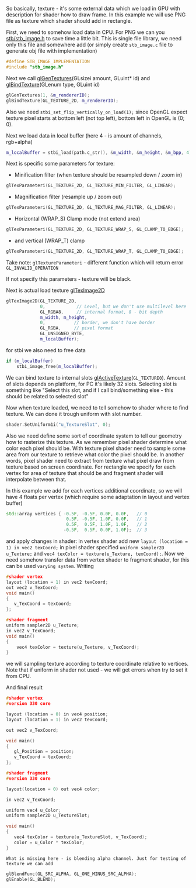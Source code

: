 So basically, texture - it's some external data which we load in GPU with description for shader how to draw frame. In this example we will use PNG file as texture which shader should add in rectangle. 

First, we need to somehow load data in CPU. For PNG we can you [stb/stb_image.h](https://github.com/nothings/stb/blob/master/stb_image.h) to save time a little bit. This is single file library, we need only this file and somewhere add (or simply create `stb_image.c` file to generate obj file with implementation)
```C++
#define STB_IMAGE_IMPLEMENTATION
#include "stb_image.h"
```

Next we call [glGenTextures](https://docs.gl/gl4/glGenTextures)(GLsizei amount, GLuint* id) and [glBindTexture](https://docs.gl/gl4/glBindTexture)(GLenum type, GLuint id)
```c++ 
glGenTextures(1, &m_rendererID);
glBindTexture(GL_TEXTURE_2D, m_rendererID);
```

Also we need `stbi_set_flip_vertically_on_load(1);` since OpenGL expect texture pixel starts at bottom left (not top left), bottom left in OpenGL is (0; 0). 

Next we load data in local buffer (here 4 - is amount of channels, rgb+alpha) 
```c++
m_localBuffer = stbi_load(path.c_str(), &m_width, &m_height, &m_bpp, 4);
```

Next is specific some parameters for texture: 
+ Minification filter (when texture should be resampled down / zoom in)
```c++
glTexParameteri(GL_TEXTURE_2D, GL_TEXTURE_MIN_FILTER, GL_LINEAR);
```
+ Magnification filter (resample up / zoom out)
```c++
glTexParameteri(GL_TEXTURE_2D, GL_TEXTURE_MAG_FILTER, GL_LINEAR);
```
+ Horizontal (WRAP_S) Clamp mode (not extend area)
```c++
glTexParameteri(GL_TEXTURE_2D, GL_TEXTURE_WRAP_S, GL_CLAMP_TO_EDGE);
```
+ and vertical (WRAP_T) clamp
```c++
glTexParameteri(GL_TEXTURE_2D, GL_TEXTURE_WRAP_T, GL_CLAMP_TO_EDGE);
```
Take note: `glTextureParameteri` - different function which will return error `GL_INVALID_OPERATION`

If not specify this parameters - texture will be black. 

Next is actual load texture [glTexImage2D](https://docs.gl/gl4/glTexImage2D)
```c++
glTexImage2D(GL_TEXTURE_2D, 
			 0,            // Level, but we don't use multilevel here
			 GL_RGBA8,     // internal format, 8 - bit depth
			 m_width, m_height, 
			 0,           // border, we don't have border
			 GL_RGBA,     // pixel format
			 GL_UNSIGNED_BYTE, 
			 m_localBuffer);
```

for stbi we also need to free data
```c++
if (m_localBuffer)
	stbi_image_free(m_localBuffer);
```

We can bind texture to internal slots [glActiveTexture](https://docs.gl/gl4/glActiveTexture)(`GL_TEXTURE0`). Amount of slots depends on platform, for PC it's likely 32 slots. Selecting slot is something like "Select this slot, and if I call bind/something else - this should be related to selected slot"

Now when texture loaded, we need to tell somehow to shader where to find texture. We can done it trough uniform with slot number.
```c++
shader.SetUniform1i("u_TextureSlot", 0);
```

Also we need define some sort of coordinate system to tell our geometry how to rasterize this texture. As we remember pixel shader determine what color each pixel should be. With texture pixel shader need to sample some area from our texture to retrieve what color the pixel should be. In another words, pixel shader need to extract from texture what pixel draw from texture based on screen coordinate. For rectangle we specify for each vertex for area of texture that should be and fragment shader will interpolate between that. 

In this example we add for each vertices additional coordinate, so we will have 4 floats per vertex (which require some adaptation in layout and vertex buffer)
```c++
std::array vertices { -0.5F, -0.5F, 0.0F, 0.0F,   // 0
                       0.5F, -0.5F, 1.0F, 0.0F,   // 1
                       0.5F,  0.5F, 1.0F, 1.0F,   // 2
                      -0.5F,  0.5F, 0.0F, 1.0F};  // 3
```

and apply changes in shader: in vertex shader add new `layout (location = 1) in vec2 texCoord;` in pixel shader specified `uniform sampler2D u_Texture;` and `vec4 texColor = texture(u_Texture, texCoord);`. Now we need somehow transfer data from vertex shader to fragment shader, for this can be used `varying system`.
Writing
```c++
#shader vertex
layout (location = 1) in vec2 texCoord;
out vec2 v_TexCoord;
void main()
{
   v_TexCoord = texCoord;
};

#shader fragment
uniform sampler2D u_Texture;
in vec2 v_TexCoord;
void main()
{
	vec4 texColor = texture(u_Texture, v_TexCoord);
}
```
we will sampling texture according to texture coordinate relative to vertices. Note that if uniform in shader not used - we will get errors when try to set it from CPU.

And final result
```c++
#shader vertex
#version 330 core

layout (location = 0) in vec4 position;
layout (location = 1) in vec2 texCoord;

out vec2 v_TexCoord;

void main()
{
   gl_Position = position;
   v_TexCoord = texCoord;
};

#shader fragment
#version 330 core

layout(location = 0) out vec4 color;

in vec2 v_TexCoord;

uniform vec4 u_Color;
uniform sampler2D u_TextureSlot;

void main()
{
   vec4 texColor = texture(u_TextureSlot, v_TexCoord);
   color = u_Color * texColor;
}
```

	What is missing here - is blending alpha channel. Just for testing of texture we can add 
```c++
glBlendFunc(GL_SRC_ALPHA, GL_ONE_MINUS_SRC_ALPHA);
glEnable(GL_BLEND);
```